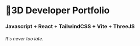 # 🚀3D Developer Portfolio

### Javascript + React + TailwindCSS + Vite + ThreeJS
###### It's never too late.
